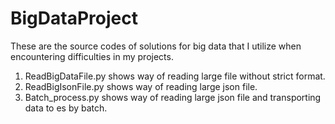 # BigDataProject
These are the source codes of solutions for big data that I utilize when encountering difficulties in my projects.

1. ReadBigDataFile.py shows way of reading large file without strict format. 
2. ReadBigIsonFile.py shows way of reading large json file.
3. Batch_process.py shows way of reading large json file and transporting data to es by batch.
